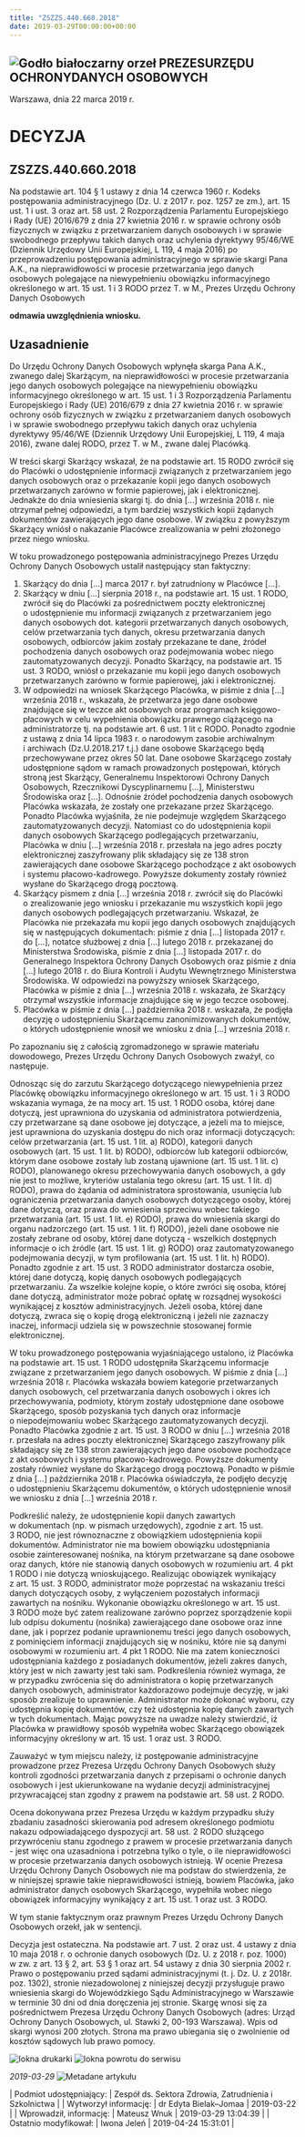 ```yaml
---
title: "ZSZZS.440.660.2018"
date: 2019-03-29T00:00:00+00:00
---
```



![Godło białoczarny orzeł](/bundles/app/img/orzeł2.png)
PREZESURZĘDU OCHRONYDANYCH OSOBOWYCH
------------------------------------




 Warszawa, dnia 22
 marca
 2019 r.
 


 DECYZJA
=========


ZSZZS.440.660.2018
------------------


Na podstawie art. 104 § 1 ustawy z dnia 14 czerwca 1960 r. Kodeks postępowania administracyjnego (Dz. U. z 2017 r. poz. 1257 ze zm.), art. 15 ust. 1 i ust. 3 oraz art. 58 ust. 2 Rozporządzenia Parlamentu Europejskiego i Rady (UE) 2016/679 z dnia 27 kwietnia 2016 r. w sprawie ochrony osób fizycznych w związku z przetwarzaniem danych osobowych i w sprawie swobodnego przepływu takich danych oraz uchylenia dyrektywy 95/46/WE (Dziennik Urzędowy Unii Europejskiej, L 119, 4 maja 2016) po przeprowadzeniu postępowania administracyjnego w sprawie skargi Pana A.K., na nieprawidłowości w procesie przetwarzania jego danych osobowych polegające na niewypełnieniu obowiązku informacyjnego określonego w art. 15 ust. 1 i 3 RODO przez T. w M., Prezes Urzędu Ochrony Danych Osobowych


**odmawia uwzględnienia wniosku.**


**Uzasadnienie**
----------------


Do Urzędu Ochrony Danych Osobowych wpłynęła skarga Pana A.K., zwanego dalej Skarżącym, na nieprawidłowości w procesie przetwarzania jego danych osobowych polegające na niewypełnieniu obowiązku informacyjnego określonego w art. 15 ust. 1 i 3 Rozporządzenia Parlamentu Europejskiego i Rady (UE) 2016/679 z dnia 27 kwietnia 2016 r. w sprawie ochrony osób fizycznych w związku z przetwarzaniem danych osobowych i w sprawie swobodnego przepływu takich danych oraz uchylenia dyrektywy 95/46/WE (Dziennik Urzędowy Unii Europejskiej, L 119, 4 maja 2016), zwane dalej RODO, przez T. w M., zwane dalej Placówką.


W treści skargi Skarżący wskazał, że na podstawie art. 15 RODO zwrócił się do Placówki o udostępnienie informacji związanych z przetwarzaniem jego danych osobowych oraz o przekazanie kopii jego danych osobowych przetwarzanych zarówno w formie papierowej, jak i elektronicznej. Jednakże do dnia wniesienia skargi tj. do dnia […] września 2018 r. nie otrzymał pełnej odpowiedzi, a tym bardziej wszystkich kopii żądanych dokumentów zawierających jego dane osobowe. W związku z powyższym Skarżący wniósł o nakazanie Placówce zrealizowania w pełni złożonego przez niego wniosku.


W toku prowadzonego postępowania administracyjnego Prezes Urzędu Ochrony Danych Osobowych ustalił następujący stan faktyczny:


1. Skarżący do dnia […] marca 2017 r. był zatrudniony w Placówce […].
2. Skarżący w dniu [...] sierpnia 2018 r., na podstawie art. 15 ust. 1 RODO, zwrócił się do Placówki za pośrednictwem poczty elektronicznej o udostępnienie mu informacji związanych z przetwarzaniem jego danych osobowych dot. kategorii przetwarzanych danych osobowych, celów przetwarzania tych danych, okresu przetwarzania danych osobowych, odbiorców jakim zostały przekazane te dane, źródeł pochodzenia danych osobowych oraz podejmowania wobec niego zautomatyzowanych decyzji. Ponadto Skarżący, na podstawie art. 15 ust. 3 RODO, wniósł o przekazanie mu kopii jego danych osobowych przetwarzanych zarówno w formie papierowej, jaki i elektronicznej.
3. W odpowiedzi na wniosek Skarżącego Placówka, w piśmie z dnia […] września 2018 r., wskazała, że przetwarza jego dane osobowe znajdujące się w teczce akt osobowych oraz programach księgowo-płacowych w celu wypełnienia obowiązku prawnego ciążącego na administratorze tj. na podstawie art. 6 ust. 1 lit c RODO. Ponadto zgodnie z ustawą z dnia 14 lipca 1983 r. o narodowym zasobie archiwalnym i archiwach (Dz.U.2018.217 t.j.) dane osobowe Skarżącego będą przechowywane przez okres 50 lat. Dane osobowe Skarżącego zostały udostępnione sądom w ramach prowadzonych postępowań, których stroną jest Skarżący, Generalnemu Inspektorowi Ochrony Danych Osobowych, Rzecznikowi Dyscyplinarnemu […], Ministerstwu Środowiska oraz [...]. Odnośnie źródeł pochodzenia danych osobowych Placówka wskazała, że zostały one przekazane przez Skarżącego. Ponadto Placówka wyjaśniła, że nie podejmuje względem Skarżącego zautomatyzowanych decyzji. Natomiast co do udostępnienia kopii danych osobowych Skarżącego podlegających przetwarzaniu, Placówka w dniu […] września 2018 r. przesłała na jego adres poczty elektronicznej zaszyfrowany plik składający się ze 138 stron zawierających dane osobowe Skarżącego pochodzące z akt osobowych i systemu płacowo-kadrowego. Powyższe dokumenty zostały również wysłane do Skarżącego drogą pocztową.
4. Skarżący pismem z dnia […] września 2018 r. zwrócił się do Placówki o zrealizowanie jego wniosku i przekazanie mu wszystkich kopii jego danych osobowych podlegających przetwarzaniu. Wskazał, że Placówka nie przekazała mu kopii jego danych osobowych znajdujących się w następujących dokumentach: piśmie z dnia […] listopada 2017 r. do [...], notatce służbowej z dnia […] lutego 2018 r. przekazanej do Ministerstwa Środowiska, piśmie z dnia […] listopada 2017 r. do Generalnego Inspektora Ochrony Danych Osobowych oraz piśmie z dnia […] lutego 2018 r. do Biura Kontroli i Audytu Wewnętrznego Ministerstwa Środowiska. W odpowiedzi na powyższy wniosek Skarżącego, Placówka w piśmie z dnia […] września 2018 r. wskazała, że Skarżący otrzymał wszystkie informacje znajdujące się w jego teczce osobowej.
5. Placówka w piśmie z dnia […] października 2018 r. wskazała, że podjęła decyzję o udostępnieniu Skarżącemu zanonimizowanych dokumentów, o których udostępnienie wnosił we wniosku z dnia […] września 2018 r.


Po zapoznaniu się z całością zgromadzonego w sprawie materiału dowodowego, Prezes Urzędu Ochrony Danych Osobowych zważył, co następuje.


Odnosząc się do zarzutu Skarżącego dotyczącego niewypełnienia przez Placówkę obowiązku informacyjnego określonego w art. 15 ust. 1 i 3 RODO wskazania wymaga, że na mocy art. 15 ust. 1 RODO osoba, której dane dotyczą, jest uprawniona do uzyskania od administratora potwierdzenia, czy przetwarzane są dane osobowe jej dotyczące, a jeżeli ma to miejsce, jest uprawniona do uzyskania dostępu do nich oraz informacji dotyczących: celów przetwarzania (art. 15 ust. 1 lit. a) RODO), kategorii danych osobowych (art. 15 ust. 1 lit. b) RODO), odbiorców lub kategorii odbiorców, którym dane osobowe zostały lub zostaną ujawnione (art. 15 ust. 1 lit. c) RODO), planowanego okresu przechowywania danych osobowych, a gdy nie jest to możliwe, kryteriów ustalania tego okresu (art. 15 ust. 1 lit. d) RODO), prawa do żądania od administratora sprostowania, usunięcia lub ograniczenia przetwarzania danych osobowych dotyczącego osoby, której dane dotyczą, oraz prawa do wniesienia sprzeciwu wobec takiego przetwarzania (art. 15 ust. 1 lit. e) RODO), prawa do wniesienia skargi do organu nadzorczego (art. 15 ust. 1 lit. f) RODO), jeżeli dane osobowe nie zostały zebrane od osoby, której dane dotyczą - wszelkich dostępnych informacje o ich źródle (art. 15 ust. 1 lit. g) RODO) oraz zautomatyzowanego podejmowania decyzji, w tym profilowania (art. 15 ust. 1 lit. h) RODO). Ponadto zgodnie z art. 15 ust. 3 RODO administrator dostarcza osobie, której dane dotyczą, kopię danych osobowych podlegających przetwarzaniu. Za wszelkie kolejne kopie, o które zwróci się osoba, której dane dotyczą, administrator może pobrać opłatę w rozsądnej wysokości wynikającej z kosztów administracyjnych. Jeżeli osoba, której dane dotyczą, zwraca się o kopię drogą elektroniczną i jeżeli nie zaznaczy inaczej, informacji udziela się w powszechnie stosowanej formie elektronicznej.


W toku prowadzonego postępowania wyjaśniającego ustalono, iż Placówka na podstawie art. 15 ust. 1 RODO udostępniła Skarżącemu informacje związane z przetwarzaniem jego danych osobowych. W piśmie z dnia […] września 2018 r. Placówka wskazała bowiem kategorie przetwarzanych danych osobowych, cel przetwarzania danych osobowych i okres ich przechowywania, podmioty, którym zostały udostępnione dane osobowe Skarżącego, sposób pozyskania tych danych oraz informacje o niepodejmowaniu wobec Skarżącego zautomatyzowanych decyzji. Ponadto Placówka zgodnie z art. 15 ust. 3 RODO w dniu [...] września 2018 r. przesłała na adres poczty elektronicznej Skarżącego zaszyfrowany plik składający się ze 138 stron zawierających jego dane osobowe pochodzące z akt osobowych i systemu płacowo-kadrowego. Powyższe dokumenty zostały również wysłane do Skarżącego drogą pocztową. Ponadto w piśmie z dnia […] października 2018 r. Placówka oświadczyła, że podjęło decyzję o udostępnieniu Skarżącemu dokumentów, o których udostępnienie wnosił we wniosku z dnia […] września 2018 r.


Podkreślić należy, że udostępnienie kopii danych zawartych w dokumentach (np. w pismach urzędowych), zgodnie z art. 15 ust. 3 RODO, nie jest równoznaczne z obowiązkiem udostępnienia kopii dokumentów. Administrator nie ma bowiem obowiązku udostępniania osobie zainteresowanej nośnika, na którym przetwarzane są dane osobowe oraz danych, które nie stanowią danych osobowych w rozumieniu art. 4 pkt 1 RODO i nie dotyczą wnioskującego. Realizując obowiązek wynikający z art. 15 ust. 3 RODO, administrator może poprzestać na wskazaniu treści danych dotyczących osoby, z wyłączeniem pozostałych informacji zawartych na nośniku. Wykonanie obowiązku określonego w art. 15 ust. 3 RODO może być zatem realizowane zarówno poprzez sporządzenie kopii lub odpisu dokumentu (nośnika) zawierającego dane osobowe oraz inne dane, jak i poprzez podanie uprawnionemu treści jego danych osobowych, z pominięciem informacji znajdujących się w nośniku, które nie są danymi osobowymi w rozumieniu art. 4 pkt 1 RODO. Nie ma zatem konieczności udostępniania każdego z posiadanych dokumentów, jeżeli zakres danych, który jest w nich zawarty jest taki sam. Podkreślenia również wymaga, że w przypadku zwrócenia się do administratora o kopię przetwarzanych danych osobowych, administrator każdorazowo podejmuje decyzję, w jaki sposób zrealizuje to uprawnienie. Administrator może dokonać wyboru, czy udostępnia kopię dokumentów, czy też udostępnia kopię danych zawartych w tych dokumentach. Mając powyższe na uwadze należy stwierdzić, iż Placówka w prawidłowy sposób wypełniła wobec Skarżącego obowiązek informacyjny określony w art. 15 ust. 1 oraz ust. 3 RODO.


Zauważyć w tym miejscu należy, iż postępowanie administracyjne prowadzone przez Prezesa Urzędu Ochrony Danych Osobowych służy kontroli zgodności przetwarzania danych z przepisami o ochronie danych osobowych i jest ukierunkowane na wydanie decyzji administracyjnej przywracającej stan zgodny z prawem na podstawie art. 58 ust. 2 RODO.


Ocena dokonywana przez Prezesa Urzędu w każdym przypadku służy zbadaniu zasadności skierowania pod adresem określonego podmiotu nakazu odpowiadającego dyspozycji art. 58 ust. 2 RODO służącego przywróceniu stanu zgodnego z prawem w procesie przetwarzania danych - jest więc ona uzasadniona i potrzebna tylko o tyle, o ile nieprawidłowości w procesie przetwarzania danych osobowych istnieją. W ocenie Prezesa Urzędu Ochrony Danych Osobowych nie ma podstaw do stwierdzenia, że w niniejszej sprawie takie nieprawidłowości istnieją, bowiem Placówka, jako administrator danych osobowych Skarżącego, wypełniła wobec niego obowiązek informacyjny wynikający z art. 15 ust. 1 oraz ust. 3 RODO.


W tym stanie faktycznym oraz prawnym Prezes Urzędu Ochrony Danych Osobowych orzekł, jak w sentencji.


Decyzja jest ostateczna. Na podstawie art. 7 ust. 2 oraz ust. 4 ustawy z dnia 10 maja 2018 r. o ochronie danych osobowych (Dz. U. z 2018 r. poz. 1000) w zw. z art. 13 § 2, art. 53 § 1 oraz art. 54 ustawy z dnia 30 sierpnia 2002 r. Prawo o postępowaniu przed sądami administracyjnymi (t. j. Dz. U. z 2018r. poz. 1302), stronie niezadowolonej z niniejszej decyzji przysługuje prawo wniesienia skargi do Wojewódzkiego Sądu Administracyjnego w Warszawie w terminie 30 dni od dnia doręczenia jej stronie. Skargę wnosi się za pośrednictwem Prezesa Urzędu Ochrony Danych Osobowych (adres: Urząd Ochrony Danych Osobowych, ul. Stawki 2, 00-193 Warszawa). Wpis od skargi wynosi 200 złotych. Strona ma prawo ubiegania się o zwolnienie od kosztów sądowych lub prawo pomocy.



![Iokna drukarki](/bundles/app/img/ico/print.svg "Kliknij aby zobaczyć wersję do wydruku.")
![Iokna powrotu do serwisu](/bundles/app/img/ico/back.svg "Kliknij aby wrócić do normalnej wersji serwisu.")


*2019-03-29*
![Metadane artykułu](/bundles/app/img/metadane-s3.png "Metadane artykułu")




| Podmiot udostępniający: | Zespół ds. Sektora Zdrowia, Zatrudnienia i Szkolnictwa |
| Wytworzył informację: | dr Edyta Bielak–Jomaa | 2019-03-22 |
| Wprowadził‚ informację: | Mateusz Wnuk | 2019-03-29 13:04:39 |
| Ostatnio modyfikował: | Iwona Jeleń | 2019-04-24 15:31:01 |


